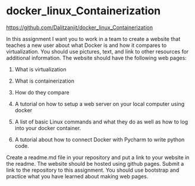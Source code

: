 # docker_linux_Containerization 
https://github.com/Dalitzanjit/docker_linux_Containerization

In this assignment I want you to work in a team to create a website that teaches a new user about what Docker is and how it compares to virtualization.  You should use pictures, text, and link to other resources for additional information.  The website should have the following web pages:

1.  What is virtualization

2.  What is containerization

3.  How do they compare

4.  A tutorial on how to setup a web server on your local computer using docker

5.  A list of basic Linux commands and what they do   as well as how to log into your docker container.

6.  A tutorial about how to connect Docker with Pycharm to write python code.

 

Create a readme.md file in your repository and put a link to your website in the readme.  The website should be hosted using github pages.  Submit a link to the repository to this assignment.  You should use bootstrap and practice what you have learned about making web pages.
